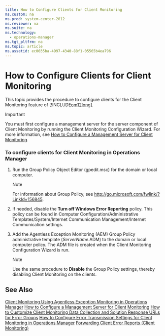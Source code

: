 ```yaml
---
title: How to Configure Clients for Client Monitoring
ms.custom: na
ms.prod: system-center-2012
ms.reviewer: na
ms.suite: na
ms.technology: 
  - operations-manager
ms.tgt_pltfrm: na
ms.topic: article
ms.assetid: ec0035ba-4997-4340-88f1-05565b4ea796
---
```

# How to Configure Clients for Client Monitoring
This topic provides the procedure to configure clients for the Client Monitoring feature of [!INCLUDE[om12long](../Token/om12long_md.md)].

> [!IMPORTANT]
> You must first configure a management server for the server component of Client Monitoring by running the Client Monitoring Configuration Wizard. For more information, see [How to Configure a Management Server for Client Monitoring](../Topic/How-to-Configure-a-Management-Server-for-Client-Monitoring.md).

### To configure clients for Client Monitoring in Operations Manager

1.  Run the Group Policy Object Editor \(gpedit.msc\) for the domain or local computer.

    > [!NOTE]
    > For information about Group Policy, see [http:\/\/go.microsoft.com\/fwlink\/?LinkId\=156845](http://go.microsoft.com/fwlink/?LinkId=156845).

2.  If needed, disable the **Turn off Windows Error Reporting** policy. This policy can be found in Computer Configuration\/Administrative Templates\/System\/Internet Communication Management\/Internet Communication settings.

3.  Add the Agentless Exception Monitoring \(AEM\) Group Policy administrative template \(*ServerName*.ADM\) to the domain or local computer policy. The ADM file is created when the Client Monitoring Configuration Wizard is run.

    > [!NOTE]
    > Use the same procedure to **Disable** the Group Policy settings, thereby disabling Client Monitoring on the clients.

## See Also
[Client Monitoring Using Agentless Exception Monitoring in Operations Manager](../Topic/Client-Monitoring-Using-Agentless-Exception-Monitoring-in-Operations-Manager.md)
[How to Configure a Management Server for Client Monitoring](../Topic/How-to-Configure-a-Management-Server-for-Client-Monitoring.md)
[How to Customize Client Monitoring Data Collection and Solution Response URLs for Error Groups](../Topic/How-to-Customize-Client-Monitoring-Data-Collection-and-Solution-Response-URLs-for-Error-Groups.md)
[How to Configure Error Transmission Settings for Client Monitoring in Operations Manager](../Topic/How-to-Configure-Error-Transmission-Settings-for-Client-Monitoring-in-Operations-Manager.md)
[Forwarding Client Error Reports &#40;Client Monitoring&#41;](../Topic/Forwarding-Client-Error-Reports--Client-Monitoring-.md)

